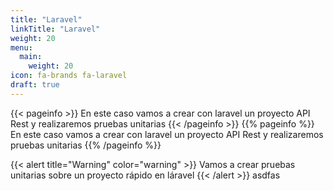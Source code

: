 ```yaml
---
title: "Laravel"
linkTitle: "Laravel"
weight: 20
menu:
  main:
    weight: 20
icon: fa-brands fa-laravel
draft: true
---
```


{{< pageinfo >}}
En este caso vamos a crear con laravel un proyecto API Rest y realizaremos pruebas unitarias
{{< /pageinfo >}}
{{% pageinfo %}}
En este caso vamos a crear con laravel un proyecto API Rest y realizaremos pruebas unitarias
{{% /pageinfo %}}

{{< alert title="Warning" color="warning" >}}
Vamos a crear pruebas unitarias sobre un proyecto rápido en láravel
{{< /alert >}}
asdfas
